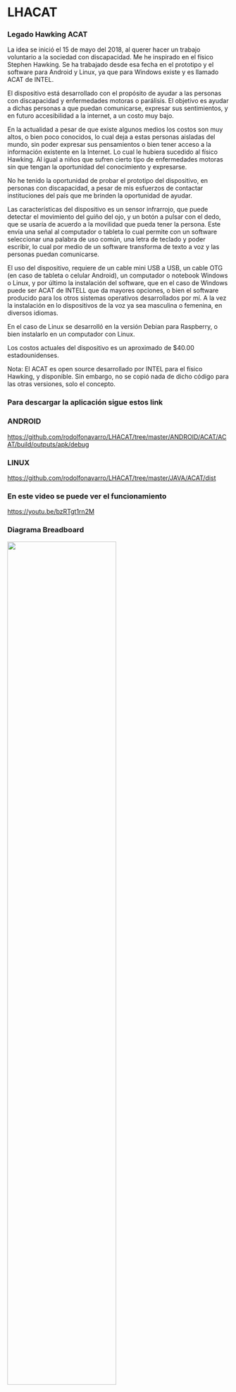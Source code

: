 # LHACAT
### Legado Hawking ACAT

La idea se inició el 15 de mayo del 2018, al querer hacer un trabajo voluntario a la sociedad con discapacidad. 
Me he inspirado en el físico Stephen Hawking. Se ha trabajado desde esa fecha en el prototipo y el software para Android y Linux, ya que para Windows existe y es llamado ACAT de INTEL.

El dispositivo está desarrollado con el propósito de ayudar a las personas con discapacidad y enfermedades motoras o parálisis.   El objetivo es ayudar a dichas personas a que puedan comunicarse, expresar sus sentimientos, y en futuro accesibilidad a la internet, a un costo muy bajo.

En la actualidad a pesar de que existe algunos medios los costos son muy altos, o bien poco conocidos, lo cual deja a estas personas aisladas del mundo, sin poder expresar sus pensamientos o bien tener acceso a la información existente en la Internet. Lo cual le hubiera sucedido al físico Hawking.  Al igual a niños que sufren cierto tipo de enfermedades motoras sin que tengan la oportunidad del conocimiento y expresarse.

No he tenido la oportunidad de probar el prototipo del dispositivo, en personas con discapacidad, a pesar de mis esfuerzos de contactar instituciones del país que me brinden la oportunidad de ayudar.

Las características del dispositivo es un sensor infrarrojo, que puede detectar el movimiento del guiño del ojo, y un botón a pulsar con el dedo, que se usaría de acuerdo a la movilidad que pueda tener la persona.  Este envía una señal al computador o tableta lo cual permite con un software seleccionar una palabra de uso común, una letra de teclado y poder escribir, lo cual por medio de un software transforma de texto a voz y las personas puedan comunicarse.

El uso del dispositivo, requiere de un cable mini USB a USB, un cable OTG (en caso de tableta o celular Android), un computador o notebook Windows o Linux, y por último la instalación del software, que en el caso de Windows puede ser ACAT de INTELL que da mayores opciones, o bien el software producido para los otros sistemas operativos desarrollados por mí.  A la vez la instalación en lo dispositivos de la voz ya sea masculina o femenina, en diversos idiomas.

En el caso de Linux se desarrolló en la versión Debian para Raspberry, o bien instalarlo en un computador con Linux.

Los costos actuales del dispositivo es un aproximado de $40.00 estadounidenses.

Nota: El ACAT es open source desarrollado por INTEL para el físico Hawking, y disponible.  Sin embargo, no se copió nada de dicho código para las otras versiones, solo el concepto.

### Para descargar la aplicación sigue estos link
### ANDROID
https://github.com/rodolfonavarro/LHACAT/tree/master/ANDROID/ACAT/ACAT/build/outputs/apk/debug

### LINUX
https://github.com/rodolfonavarro/LHACAT/tree/master/JAVA/ACAT/dist

### En este video se puede ver el funcionamiento 
https://youtu.be/bzRTgt1rn2M

### Diagrama Breadboard
<img src="https://user-images.githubusercontent.com/61749659/88952566-d7ede780-d254-11ea-879a-b0888f7cb2c3.png" width="70%"></img>

### PCB
<img src="https://user-images.githubusercontent.com/61749659/88954215-3d42d800-d257-11ea-998c-fc9508b20ee7.png" width="50%"></img>

### Diagrama esquemático
<img src="https://user-images.githubusercontent.com/61749659/88954342-7ed38300-d257-11ea-9f27-930c8ccbe767.png" width="50%"></img>

### Componentes
<img src="https://user-images.githubusercontent.com/61749659/88955266-ec33e380-d258-11ea-9035-12052ab9713b.PNG" width="90%"></img>

